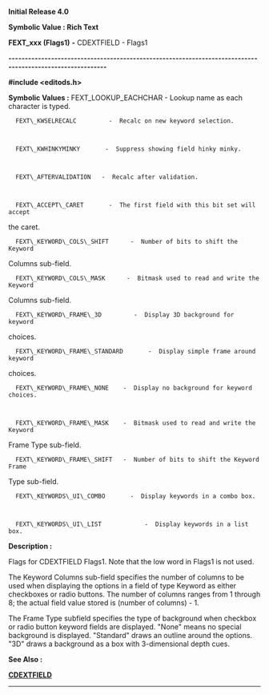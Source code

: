 




<!--
 /\* Font Definitions \*/
 @font-face
 {font-family:Helv;
 panose-1:2 11 6 4 2 2 2 3 2 4;}
@font-face
 {font-family:"Cambria Math";
 panose-1:2 4 5 3 5 4 6 3 2 4;}
 /\* Style Definitions \*/
 p.MsoNormal, li.MsoNormal, div.MsoNormal
 {margin-top:0cm;
 margin-right:0cm;
 margin-bottom:8.0pt;
 margin-left:0cm;
 line-height:107%;
 font-size:11.0pt;
 font-family:"Calibri",sans-serif;}
.MsoChpDefault
 {font-size:11.0pt;}
.MsoPapDefault
 {margin-bottom:8.0pt;
 line-height:107%;}
 /\* Page Definitions \*/
 @page WordSection1
 {size:612.0pt 792.0pt;
 margin:72.0pt 72.0pt 72.0pt 72.0pt;}
div.WordSection1
 {page:WordSection1;}
-->




**Initial Release 4.0**



**Symbolic Value : Rich Text**



**FEXT\_xxx (Flags1)** **-** CDEXTFIELD -
Flags1


**----------------------------------------------------------------------------------------------------------**



**#include <editods.h>**


 **Symbolic Values :**      FEXT\_LOOKUP\_EACHCHAR           -  Lookup name as each
character is typed.  

  

      FEXT\_KWSELRECALC         -  Recalc on new keyword selection.  

  

      FEXT\_KWHINKYMINKY       -  Suppress showing field hinky minky.  

  

      FEXT\_AFTERVALIDATION   -  Recalc after validation.  

  

      FEXT\_ACCEPT\_CARET       -  The first field with this bit set will accept
the caret.  

  

      FEXT\_KEYWORD\_COLS\_SHIFT      -  Number of bits to shift the Keyword
Columns sub-field.  

  

      FEXT\_KEYWORD\_COLS\_MASK      -  Bitmask used to read and write the Keyword
Columns sub-field.  

  

      FEXT\_KEYWORD\_FRAME\_3D         -  Display 3D background for keyword
choices.  

  

      FEXT\_KEYWORD\_FRAME\_STANDARD       -  Display simple frame around keyword
choices.  

  

      FEXT\_KEYWORD\_FRAME\_NONE    -  Display no background for keyword choices.  

  

      FEXT\_KEYWORD\_FRAME\_MASK    -  Bitmask used to read and write the Keyword
Frame Type sub-field.  

  

      FEXT\_KEYWORD\_FRAME\_SHIFT   -  Number of bits to shift the Keyword Frame
Type sub-field.  

  

      FEXT\_KEYWORDS\_UI\_COMBO       -  Display keywords in a combo box.  

  

      FEXT\_KEYWORDS\_UI\_LIST            -  Display keywords in a list box.  

  




**Description :**



Flags for
CDEXTFIELD Flags1.  Note that the low word in Flags1 is not used.


 


The Keyword
Columns sub-field specifies the number of columns to be used when displaying
the options in a field of type Keyword as either checkboxes or radio buttons. 
The number of columns ranges from 1 through 8;  the actual field value stored
is (number of columns) - 1.


 


The Frame
Type subfield specifies the type of background when checkbox or radio button
keyword fields are displayed.  "None" means no special background is
displayed.  "Standard" draws an outline around the options. 
"3D" draws a background as a box with 3-dimensional depth cues.


 **See Also :**


**[CDEXTFIELD](CDEXTFIELD.md)**



----------------------------------------------------------------------------------------------------------


 





